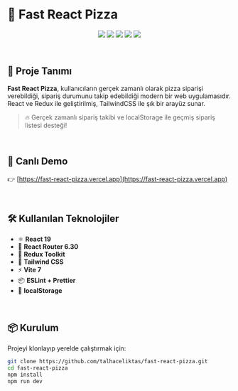 # 🍕 Fast React Pizza

<p align="center">
  <img src="https://img.shields.io/badge/React-19.x-blue?logo=react" />
  <img src="https://img.shields.io/badge/Vite-7.0-purple?logo=vite" />
  <img src="https://img.shields.io/badge/TailwindCSS-4.x-38bdf8?logo=tailwindcss" />
  <img src="https://img.shields.io/badge/Redux%20Toolkit-2.x-593d88?logo=redux" />
  <img src="https://img.shields.io/badge/Deployed%20on-Vercel-black?logo=vercel" />
</p>

<br/>

## 🚀 Proje Tanımı

**Fast React Pizza**, kullanıcıların gerçek zamanlı olarak pizza siparişi verebildiği, sipariş durumunu takip edebildiği modern bir web uygulamasıdır. React ve Redux ile geliştirilmiş, TailwindCSS ile şık bir arayüz sunar.

> 🔥 Gerçek zamanlı sipariş takibi ve localStorage ile geçmiş sipariş listesi desteği!

<br/>

## 🔗 Canlı Demo

👉 [https://fast-react-pizza.vercel.app](https://fast-react-pizza.vercel.app)

<br/>

## 🛠️ Kullanılan Teknolojiler

- ⚛️ **React 19**
- 🚦 **React Router 6.30**
- 🧠 **Redux Toolkit**
- 🎨 **Tailwind CSS**
- ⚡ **Vite 7**
- 📦 **ESLint + Prettier**
- 💾 **localStorage**

<br/>

## 📦 Kurulum

Projeyi klonlayıp yerelde çalıştırmak için:

```bash
git clone https://github.com/talhaceliktas/fast-react-pizza.git
cd fast-react-pizza
npm install
npm run dev
```
